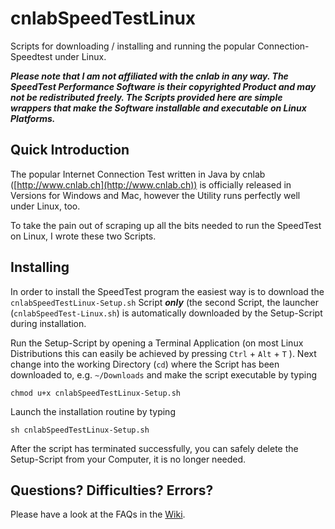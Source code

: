 # cnlabSpeedTestLinux

Scripts for downloading / installing and running the popular Connection-Speedtest under Linux.

***Please note that I am not affiliated with the cnlab in any way. The SpeedTest Performance Software is their copyrighted Product and may not be redistributed freely. The Scripts provided here are simple wrappers that make the Software installable and executable on Linux Platforms.***

## Quick Introduction

The popular Internet Connection Test written in Java by cnlab ([http://www.cnlab.ch](http://www.cnlab.ch)) is officially released in Versions for Windows and Mac, however the Utility runs perfectly well under Linux, too.

To take the pain out of scraping up all the bits needed to run the SpeedTest on Linux, I wrote these two Scripts.

## Installing

In order to install the SpeedTest program the easiest way is to download the `cnlabSpeedTestLinux-Setup.sh` Script ***only*** (the second Script, the launcher (`cnlabSpeedTest-Linux.sh`) is automatically downloaded by the Setup-Script during installation.

Run the Setup-Script by opening a Terminal Application (on most Linux Distributions this can easily be achieved by pressing `Ctrl` + `Alt` + `T` ).
Next change into the working Directory (`cd`) where the Script has been downloaded to, e.g. `~/Downloads` and make the script executable by typing

`chmod u+x cnlabSpeedTestLinux-Setup.sh`


Launch the installation routine by typing

`sh cnlabSpeedTestLinux-Setup.sh`

After the script has terminated successfully, you can safely delete the Setup-Script from your Computer, it is no longer needed.

## Questions? Difficulties? Errors?

Please have a look at the FAQs in the [Wiki](https://github.com/tobiasvogel/cnlabSpeedTestLinux/wiki).
